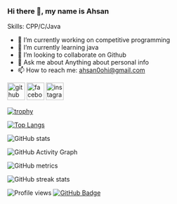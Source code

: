 ### Hi there 👋, my name is Ahsan

Skills: CPP/C/Java

- 🔭 I’m currently working on competitive programming  
- 🌱 I’m currently learning java 
- 👯 I’m looking to collaborate on Github 
- 💬 Ask me about Anything about personal info 
- 📫 How to reach me: ahsan0ohi@gmail.com 


[<img src='https://cdn.jsdelivr.net/npm/simple-icons@3.0.1/icons/github.svg' alt='github' height='40'>](https://github.com/Ahsan0ohi)  [<img src='https://cdn.jsdelivr.net/npm/simple-icons@3.0.1/icons/facebook.svg' alt='facebook' height='40'>](https://www.facebook.com/https://www.facebook.com/ahsanchowdhuryohi)  [<img src='https://cdn.jsdelivr.net/npm/simple-icons@3.0.1/icons/instagram.svg' alt='instagram' height='40'>](https://www.instagram.com/https://www.instagram.com/ahsan_chy_ohi)  

[![trophy](https://github-profile-trophy.vercel.app/?username=Ahsan0ohi)](https://github.com/ryo-ma/github-profile-trophy)

[![Top Langs](https://github-readme-stats.vercel.app/api/top-langs/?username=Ahsan0ohi&show_icons=true&count_private=true&theme=react&hide_border=true&bg_color=0D1117)](https://github.com/Ahsan0ohi/github-readme-stats)

![GitHub stats](https://github-readme-stats.vercel.app/api?username=Ahsan0ohi&&show_icons=true&count_private=true&theme=react&hide_border=true&bg_color=0D1117)  

![GitHub Activity Graph](https://activity-graph.herokuapp.com/graph?username=Ahsan0ohi&show_icons=true&count_private=true&theme=react&hide_border=true&bg_color=0D1117)  

![GitHub metrics](https://metrics.lecoq.io/Ahsan0ohi&show_icons=true&count_private=true&theme=react&hide_border=true&bg_color=0D1117)  

![GitHub streak stats](https://github-readme-streak-stats.herokuapp.com/?user=Ahsan0ohi&show_icons=true&count_private=true&theme=react&hide_border=true&bg_color=0D1117)  

![Profile views](https://gpvc.arturio.dev/Ahsan0ohi) 
<a href="https://github.com/Ahsan0ohi?tab=followers"><img src="https://img.shields.io/github/followers/MHOPI98?label=Followers&style=social" alt="GitHub Badge"></a>

